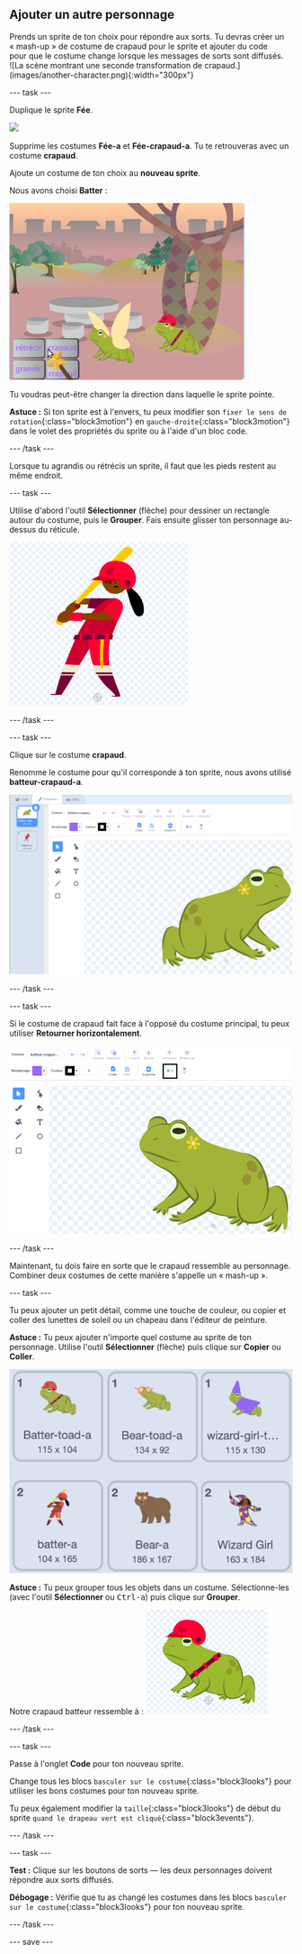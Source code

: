 ## Ajouter un autre personnage

<div style="display: flex; flex-wrap: wrap">
<div style="flex-basis: 200px; flex-grow: 1; margin-right: 15px;">
Prends un sprite de ton choix pour répondre aux sorts. Tu devras créer un « mash-up » de costume de crapaud pour le sprite et ajouter du code pour que le costume change lorsque les messages de sorts sont diffusés.
</div>
<div>
![La scène montrant une seconde transformation de crapaud.](images/another-character.png){:width="300px"}
</div>
</div>

--- task ---

Duplique le sprite **Fée**.

![](images/duplicate-fairy.png)

Supprime les costumes **Fée-a** et **Fée-crapaud-a**. Tu te retrouveras avec un costume **crapaud**.

Ajoute un costume de ton choix au **nouveau sprite**.

Nous avons choisi **Batter** :

![](images/batter-on-stage.png)

Tu voudras peut-être changer la direction dans laquelle le sprite pointe.

**Astuce :** Si ton sprite est à l'envers, tu peux modifier son `fixer le sens de rotation`{:class="block3motion"} en `gauche-droite`{:class="block3motion"} dans le volet des propriétés du sprite ou à l'aide d'un bloc code.

--- /task ---

Lorsque tu agrandis ou rétrécis un sprite, il faut que les pieds restent au même endroit.

--- task ---

Utilise d'abord l'outil **Sélectionner** (flèche) pour dessiner un rectangle autour du costume, puis le **Grouper**. Fais ensuite glisser ton personnage au-dessus du réticule.

![](images/character2-crosshair.png)

--- /task ---

--- task ---

Clique sur le costume **crapaud**.

Renomme le costume pour qu'il corresponde à ton sprite, nous avons utilisé **batteur-crapaud-a**.

![](images/batter-toad-a-added.png)

--- /task ---

--- task ---

Si le costume de crapaud fait face à l'opposé du costume principal, tu peux utiliser **Retourner horizontalement**.

![](images/flip-horizontal.png)

--- /task ---

Maintenant, tu dois faire en sorte que le crapaud ressemble au personnage. Combiner deux costumes de cette manière s'appelle un « mash-up ».

--- task ---

Tu peux ajouter un petit détail, comme une touche de couleur, ou copier et coller des lunettes de soleil ou un chapeau dans l'éditeur de peinture.

**Astuce :** Tu peux ajouter n'importe quel costume au sprite de ton personnage. Utilise l'outil **Sélectionner** (flèche) puis clique sur **Copier** ou **Coller**.

![](images/editing-options.png)

**Astuce :** Tu peux grouper tous les objets dans un costume. Sélectionne-les (avec l'outil **Sélectionner** ou <kbd>Ctrl-a</kbd>) puis clique sur **Grouper**.

Notre crapaud batteur ressemble à : ![](images/batter-toad.png)

--- /task ---

--- task ---

Passe à l'onglet **Code** pour ton nouveau sprite.

Change tous les blocs `basculer sur le costume`{:class="block3looks"} pour utiliser les bons costumes pour ton nouveau sprite.

Tu peux également modifier la `taille`{:class="block3looks"} de début du sprite `quand le drapeau vert est cliqué`{:class="block3events"}.

--- /task ---

--- task ---

**Test :** Clique sur les boutons de sorts — les deux personnages doivent répondre aux sorts diffusés.

**Débogage :** Vérifie que tu as changé les costumes dans les blocs `basculer sur le costume`{:class="block3looks"} pour ton nouveau sprite.

--- /task ---

--- save ---
